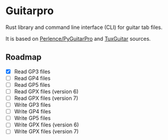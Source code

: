 # Guitarpro

Rust library and command line interface (CLI) for guitar tab files.

It is based on [Perlence/PyGuitarPro](https://github.com/Perlence/PyGuitarPro) and [TuxGuitar](http://tuxguitar.com.ar/) sources.

## Roadmap

* [x] Read GP3 files
* [ ] Read GP4 files
* [ ] Read GP5 files
* [ ] Read GPX files (version 6)
* [ ] Read GPX files (version 7)
* [ ] Write GP3 files
* [ ] Write GP4 files
* [ ] Write GP5 files
* [ ] Write GPX files (version 6)
* [ ] Write GPX files (version 7)

